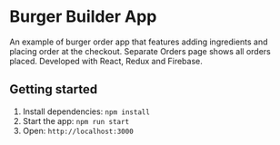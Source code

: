 # Burger Builder App

An example of burger order app that features adding ingredients and placing
order at the checkout. Separate Orders page shows all orders placed.
Developed with React, Redux and Firebase.


## Getting started
1. Install dependencies: `npm install`
2. Start the app: `npm run start`
3. Open: `http://localhost:3000`